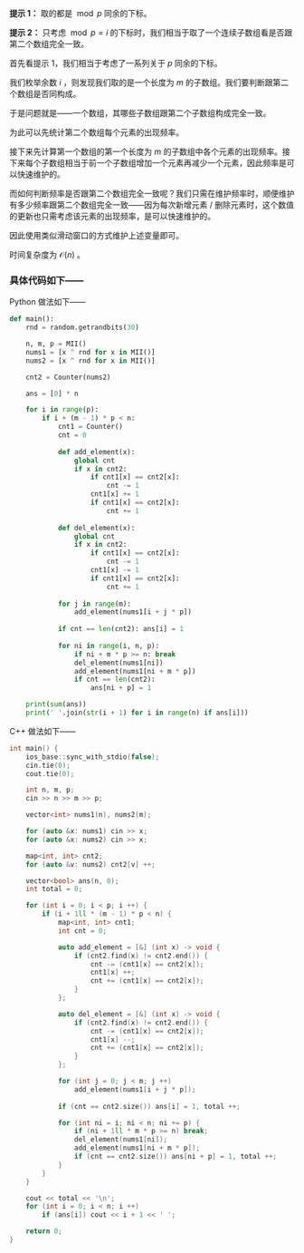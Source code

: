 **提示 1：** 取的都是 $\bmod p$ 同余的下标。

**提示 2：** 只考虑 $\bmod p=i$ 的下标时，我们相当于取了一个连续子数组看是否跟第二个数组完全一致。

首先看提示 1，我们相当于考虑了一系列关于 $p$ 同余的下标。

我们枚举余数 $i$ ，则发现我们取的是一个长度为 $m$ 的子数组。我们要判断跟第二个数组是否同构成。

于是问题就是——一个数组，其哪些子数组跟第二个子数组构成完全一致。

为此可以先统计第二个数组每个元素的出现频率。

接下来先计算第一个数组的第一个长度为 $m$ 的子数组中各个元素的出现频率。接下来每个子数组相当于前一个子数组增加一个元素再减少一个元素，因此频率是可以快速维护的。

而如何判断频率是否跟第二个数组完全一致呢？我们只需在维护频率时，顺便维护有多少频率跟第二个数组完全一致——因为每次新增元素 / 删除元素时，这个数值的更新也只需考虑该元素的出现频率，是可以快速维护的。

因此使用类似滑动窗口的方式维护上述变量即可。

时间复杂度为 $\mathcal{O}(n)$ 。

### 具体代码如下——

Python 做法如下——

```Python []
def main():
    rnd = random.getrandbits(30)

    n, m, p = MII()
    nums1 = [x ^ rnd for x in MII()]
    nums2 = [x ^ rnd for x in MII()]

    cnt2 = Counter(nums2)

    ans = [0] * n

    for i in range(p):
        if i + (m - 1) * p < n:
            cnt1 = Counter()
            cnt = 0
            
            def add_element(x):
                global cnt
                if x in cnt2:
                    if cnt1[x] == cnt2[x]:
                        cnt -= 1
                    cnt1[x] += 1
                    if cnt1[x] == cnt2[x]:
                        cnt += 1
            
            def del_element(x):
                global cnt
                if x in cnt2:
                    if cnt1[x] == cnt2[x]:
                        cnt -= 1
                    cnt1[x] -= 1
                    if cnt1[x] == cnt2[x]:
                        cnt += 1
            
            for j in range(m):
                add_element(nums1[i + j * p])
            
            if cnt == len(cnt2): ans[i] = 1
            
            for ni in range(i, n, p):
                if ni + m * p >= n: break
                del_element(nums1[ni])
                add_element(nums1[ni + m * p])
                if cnt == len(cnt2):
                    ans[ni + p] = 1

    print(sum(ans))
    print(' '.join(str(i + 1) for i in range(n) if ans[i]))
```

C++ 做法如下——

```cpp []
int main() {
    ios_base::sync_with_stdio(false);
    cin.tie(0);
    cout.tie(0);

    int n, m, p;
    cin >> n >> m >> p;

    vector<int> nums1(n), nums2(m);

    for (auto &x: nums1) cin >> x;
    for (auto &x: nums2) cin >> x;

    map<int, int> cnt2;
    for (auto &v: nums2) cnt2[v] ++;

    vector<bool> ans(n, 0);
    int total = 0;

    for (int i = 0; i < p; i ++) {
        if (i + 1ll * (m - 1) * p < n) {
            map<int, int> cnt1;
            int cnt = 0;

            auto add_element = [&] (int x) -> void {
                if (cnt2.find(x) != cnt2.end()) {
                    cnt -= (cnt1[x] == cnt2[x]);
                    cnt1[x] ++;
                    cnt += (cnt1[x] == cnt2[x]);
                }
            };

            auto del_element = [&] (int x) -> void {
                if (cnt2.find(x) != cnt2.end()) {
                    cnt -= (cnt1[x] == cnt2[x]);
                    cnt1[x] --;
                    cnt += (cnt1[x] == cnt2[x]);
                }
            };

            for (int j = 0; j < m; j ++)
                add_element(nums1[i + j * p]);
            
            if (cnt == cnt2.size()) ans[i] = 1, total ++;

            for (int ni = i; ni < n; ni += p) {
                if (ni + 1ll * m * p >= n) break;
                del_element(nums1[ni]);
                add_element(nums1[ni + m * p]);
                if (cnt == cnt2.size()) ans[ni + p] = 1, total ++;
            }
        }
    }

    cout << total << '\n';
    for (int i = 0; i < n; i ++)
        if (ans[i]) cout << i + 1 << ' ';

    return 0;
}
```
